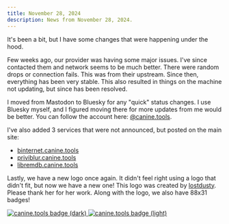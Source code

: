 ```yaml
---
title: November 28, 2024
description: News from November 28, 2024.
---
```


It's been a bit, but I have some changes that were happening under the hood.

Few weeks ago, our provider was having some major issues. I've since contacted them and network seems to be much better. There were random drops or connection fails. This was from their upstream. Since then, everything has been very stable. This also resulted in things on the machine not updating, but since has been resolved.

I moved from Mastodon to Bluesky for any "quick" status changes. I use Bluesky myself, and I figured moving there for more updates from me would be better. You can follow the account here: [@canine.tools](https://bsky.app/profile/canine.tools).

I've also added 3 services that were not announced, but posted on the main site:
* [binternet.canine.tools](https://binternet.canine.tools/)
* [priviblur.canine.tools](https://priviblur.canine.tools/)
* [libremdb.canine.tools](https://libremdb.canine.tools/)

Lastly, we have a new logo once again. It didn't feel right using a logo that didn't fit, but now we have a new one! This logo was created by [lostdusty](https://lostdusty.dev.br/). Please thank her for her work. Along with the logo, we also have 88x31 badges!

<a href="https://canine.tools" class="badge">
    <img src="{{ site.url }}/assets/images/canine.tools.dark.png" alt="canine.tools badge (dark)">
</a>
<a href="https://canine.tools" class="badge">
    <img src="{{ site.url }}/assets/images/canine.tools.light.png" alt="canine.tools badge (light)">
</a>